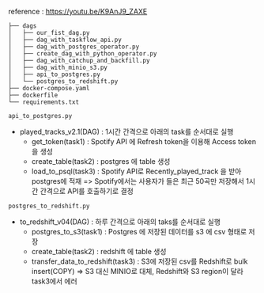 reference : https://youtu.be/K9AnJ9_ZAXE

```
├── dags
│   ├── our_fist_dag.py
│   ├── dag_with_taskflow_api.py
│   ├── dag_with_postgres_operator.py
│   ├── create_dag_with_python_operator.py 
│   ├── dag_with_catchup_and_backfill.py   
│   ├── dag_with_minio_s3.py
│   ├── api_to_postgres.py 
│   └── postgres_to_redshift.py
├── docker-compose.yaml
├── dockerfile
└── requirements.txt
```
`api_to_postgres.py`
- played_tracks_v2.1(DAG) : 1시간 간격으로 아래의 task를 순서대로 실행
  - get_token(task1) : Spotify API 에 Refresh token을 이용해 Access token을 생성
  - create_table(task2) : postgres 에 table 생성
  - load_to_psql(task3) : Spotify API로 Recently_played_track 을 받아 postgres에 적재
=> Spotify에서는 사용자가 들은 최근 50곡만 저장해서 1시간 간격으로 API를 호출하기로 결정

`postgres_to_redshift.py`
- to_redshift_v04(DAG) : 하루 간격으로 아래의 taks를 순서대로 실행
  - postgres_to_s3(task1) : Postgres 에 저장된 데이터를 s3 에 csv 형태로 저장
  - create_table(task2) : redshift 에 table 생성
  - transfer_data_to_redshift(task3) : S3에 저장된 csv를 Redshift로 bulk insert(COPY)
=> S3 대신 MINIO로 대체, Redshift와 S3 region이 달라 task3에서 에러  
